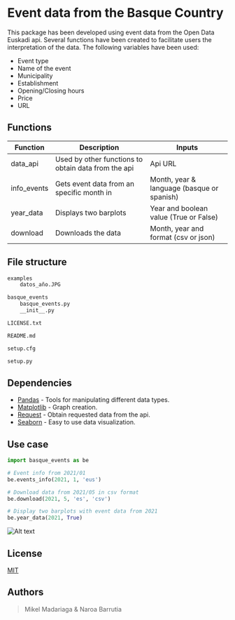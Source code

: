 # Event data from the Basque Country

This package has been developed using event data from the Open Data Euskadi api. Several functions have been created to facilitate users the interpretation of the data. The following variables have been used: 

-	Event type
-	Name of the event
-	Municipality
-	Establishment
-	Opening/Closing hours
-	Price
-	URL

## Functions

| Function | Description | Inputs |
| ------ | ------ | ------ |
| data_api | Used by other functions to obtain data from the api | Api URL |
| info_events | Gets event data from an specific month in  | Month, year & language (basque or spanish)  |
| year_data | Displays two barplots | Year and boolean value (True or False) |
| download | Downloads the data | Month, year and format (csv or json) |

## File structure
```sh
examples 
    datos_año.JPG
```

```sh
basque_events
    basque_events.py
    __init__.py
```

```sh
LICENSE.txt
```

```sh
README.md
```

```sh
setup.cfg
```

```sh
setup.py
```
## Dependencies
- [Pandas] - Tools for manipulating different data types.
- [Matplotlib] - Graph creation.
- [Request] - Obtain requested data from the api.
- [Seaborn] - Easy to use data visualization.

## Use case
```python
import basque_events as be

# Event info from 2021/01
be.events_info(2021, 1, 'eus')

# Download data from 2021/05 in csv format
be.download(2021, 5, 'es', 'csv')

# Display two barplots with event data from 2021 
be.year_data(2021, True)
```

![Alt text](https://github.com/naroabarrutia/basque_events/blob/main/examples/datos_año.JPG?raw=true)

## License
[MIT]

## Authors
>Mikel Madariaga & Naroa Barrutia 

[//]: # (These are reference links used in the body of this note and get stripped out when the markdown processor does its job. There is no need to format nicely because it shouldn't be seen)

[Pandas]: <https://pandas.pydata.org/>
[Matplotlib]: <https://matplotlib.org/>
[Request]: <https://pypi.org/project/requests/>
[Seaborn]: <https://seaborn.pydata.org/>
[MIT]: <https://choosealicense.com/licenses/mit/>